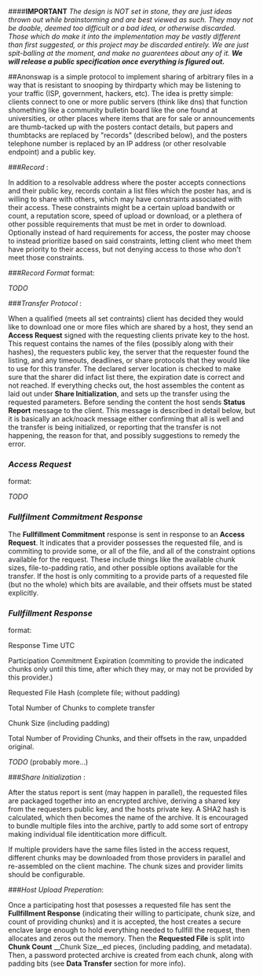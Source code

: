 ####**IMPORTANT**
*The design is NOT set in stone, they are just ideas thrown out while
brainstorming and are best viewed as such. They may not be doable, deemed too
difficult or a bad idea, or otherwise discarded. Those which do make it into the
implementation may be vastly different than first suggested, or this project may
be discarded entirely. We are just spit-balling at the moment, and make no
guarentees about any of it.
_<b>We will release a public specification once everything is figured out.</b>_*


##Anonswap
is a simple protocol to implement sharing of arbitrary files in a way
that is resistant to snooping by thirdparty which may be listening to your
traffic (ISP, government, hackers, etc). The idea is pretty simple: clients
connect to one or more public servers (think like dns) that function shomething
like a community bulletin board like the one found at universities, or other
places where items that are for sale or announcements are thumb-tacked up with
the posters contact details, but papers and thumbtacks are replaced by "records"
(described below), and the posters telephone number is replaced by an IP address
(or other resolvable endpoint) and a public key.

###*_Record_*
:

In addition to a resolvable address where the poster accepts connections and
their public key, records contain a list files which the poster has, and is
willing to share with others, which may have constraints associated with their
access. These constraints might be a certain upload bandwith or count, a
reputation score, speed of upload or download, or a plethera of other possible
requirements that must be met in order to download. Optionally instead of hard
requirements for access, the poster may choose to instead prioritize based on
said constraints, letting client who meet them have priority to their access,
but not denying access to those who don't meet those constraints.

###*_Record Format_*
format:

*TODO*

###*_Transfer Protocol_*
:

When a qualified (meets all set contraints) client has decided they would like
to download one or more files which are shared by a host, they send an __Access
Request__ signed with the requesting clients private key to the host. This
request contains the names of the files (possibly along with their hashes), the
requesters public key, the server that the requester found the listing, and any
timeouts, deadlines, or share protocols that they would like to use for this
transfer. The declared server location is checked to make sure that the sharer
did infact list there, the expiration date is correct and not reached.
If everything checks out, the host assembles the content as laid out under
__Share Initialization__, and sets up the transfer using the requested
parameters. Before sending the content the host sends __Status Report__ message
to the client. This message is described in detail below, but it is basically
an ack/noack message either confirming that all is well and the transfer is
being initialized, or reporting that the transfer is not happening, the reason for
that, and possibly suggestions to remedy the error.

<!-- One reason for doing this instead of just starting the transfer is so
that the traffic will look similar whether there was an error or not, to
hopfully make it more difficult for would-be attackers to derive any information
from the system. -->

### *_Access Request_*
format:

*TODO*

### *_Fullfilment Commitment Response_*

The __Fullfillment Commitment__ response is sent in response to an __Access
Request__. It indicates that a provider possesses the requested file, and is
commiting to provide some, or all of the file, and all of the constraint options
available for the request. These include things like the available chunk sizes,
file-to-padding ratio, and other possible options available for the transfer.
If the host is only commiting to a provide parts of a requested file (but no the
whole) which bits are available, and their offsets must be stated explicitly.

### *_Fullfillment Response_*
format:

Response Time UTC

Participation Commitment Expiration (commiting to provide the indicated chunks only until
this time, after which they may, or may not be provided by this provider.)

Requested File Hash (complete file; without padding)

Total Number of Chunks to complete transfer

Chunk Size (including padding)

Total Number of Providing Chunks, and their offsets in the raw, unpadded original.

*TODO*
(probably more...)

###*_Share Initialization_*
:

After the status report is sent (may happen in parallel), the requested files
are packaged together into an encrypted archive, deriving a shared key from the
requesters public key, and the hosts private key. A SHA2 hash is calculated,
which then becomes the name of the archive.
It is encouraged to bundle multiple files into the archive, partly to add some
sort of entropy making individual file identitication more difficult.

If multiple providers have the same files listed in the access
request, different chunks may be downloaded from those providers in parallel and
re-assembled on the client machine. The chunk sizes and provider limits should
be configurable.

###*_Host Upload Preperation_*:

Once a participating host that posesses a requested file has sent the
__Fullfillment Response__ (indicating their willing to participate, chunk size,
and count of providing chunks) and it is accepted, the host creates a secure enclave
large enough to hold everything needed to fullfill the request, then allocates and
zeros out the memory. Then the __Requested File__ is split into __Chunk Count__
__Chunk Size__ed pieces, (including padding, and metadata). Then, a password
protected archive is created from each chunk, along with padding bits (see
**Data Transfer** section for more info).
